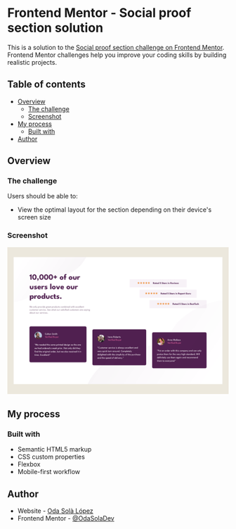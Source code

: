 # Frontend Mentor - Social proof section solution

This is a solution to the [Social proof section challenge on Frontend Mentor](https://www.frontendmentor.io/challenges/social-proof-section-6e0qTv_bA). Frontend Mentor challenges help you improve your coding skills by building realistic projects.

## Table of contents

- [Overview](#overview)
  - [The challenge](#the-challenge)
  - [Screenshot](#screenshot)
- [My process](#my-process)
  - [Built with](#built-with)
- [Author](#author)

## Overview

### The challenge

Users should be able to:

- View the optimal layout for the section depending on their device's screen size

### Screenshot

![](./images/Screenshot_FullSize.png)

## My process

### Built with

- Semantic HTML5 markup
- CSS custom properties
- Flexbox
- Mobile-first workflow

## Author

- Website - [Oda Solà López](https://www.your-site.com)
- Frontend Mentor - [@OdaSolaDev](https://www.frontendmentor.io/profile/OdaSolaDev)
